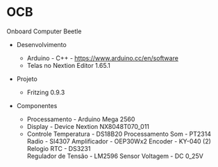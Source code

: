 # OCB
Onboard Computer Beetle 

- Desenvolvimento
  - Arduino - C++			- https://www.arduino.cc/en/software
  - Telas no Nextion Editor 1.65.1
- Projeto 
  - Fritzing 0.9.3

- Componentes
  - Processamento 		- Arduino Mega 2560
  - Display 			- Device Nextion NX8048T070_011
  - Controle 
  	Temperatura 		- DS18B20
	Processamento Som 	- PT2314
  	Radio			- SI4307
	Amplificador		- OEP30Wx2
	Encoder 		- KY-040 (2)
	Relogio RTC		- DS3231 	
	Regulador de Tensão 	- LM2596
	Sensor Voltagem 	- DC 0_25V
